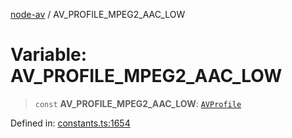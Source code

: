 [node-av](../globals.md) / AV\_PROFILE\_MPEG2\_AAC\_LOW

# Variable: AV\_PROFILE\_MPEG2\_AAC\_LOW

> `const` **AV\_PROFILE\_MPEG2\_AAC\_LOW**: [`AVProfile`](../type-aliases/AVProfile.md)

Defined in: [constants.ts:1654](https://github.com/seydx/av/blob/f8631fc881b394300b1479f511d55cf1c370a87f/src/constants/constants.ts#L1654)
